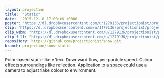 ```yaml
---
layout: projection
title:  "Static"
date:   2015-12-10 17:00:06 +0000
poster: "https://dl.dropboxusercontent.com/u/1279136/projectionist/projections/snow-static/poster.png"
clip: "https://dl.dropboxusercontent.com/u/1279136/projectionist/projections/snow-static/clip600.mp4"
clip_webm: "https://dl.dropboxusercontent.com/u/1279136/projectionist/projections/snow-static/clip600.webm"
clip_full: "https://dl.dropboxusercontent.com/u/1279136/projectionist/projections/snow=static/original.mov"
repository: https://github.com/projectionist/snow.git
branch: projection/snow-static
---
```


Point-based static-like effect.
Downward flow, per-particle speed.
Colour effects surroundings like reflection.
Application to a space could use a camera to adjust flake colour to environment.
